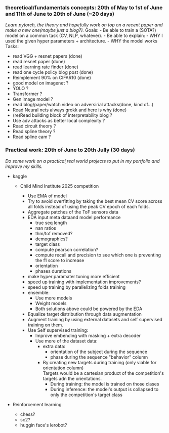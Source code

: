 ### theoretical/fundamentals concepts: 20th of May to 1st of June and 11th of June to 20th of June (~20 days)
*Learn pytorch, the theory and hopefully work on top on a recent paper and make a new one(maybe just a blog?).*
Goals:
    - Be able to train a (SOTA?) model on a common task (CV, NLP, whatever).
    - Be able to explain:
        - WHY I used the given hyper parameters + architecture.
        - WHY the model works 
Tasks:
- read VGG + resnet papers (done)
- read resnet paper (done)
- read learning rate finder (done)
- read one cycle policy blog post (done)
- Reimplement 90% on CIFAR10 (done)
- good model on imagenet ?
- YOLO ?
- Transformer ?
- Gen image model ?
- read blog/paper/watch video on adversirial attacks(done, kind of...)
- Read Neural nets always grokk and here is why (done)
- (re)Read building block of interpretability blog ?
- Use adv attacks as better local complexity ?
- Read circuit theory ?
- Read spline theory ?
- Read spline cam ?

### Practical work: 20th of June to 20th Jully (30 days)
*Do some work on a practical,real world projects to put in my portfolio and improve my skills.*
- kaggle  
    - Child Mind Institute 2025 competition
        -  Use EMA of model
        -  Try to avoid overfitting by taking the best mean CV score across all folds instead of using the peak CV epoch of each folds.
        - Aggregate patches of the ToF sensors data
        -  EDA input meta dataand model performance
            -  true seq length
            -  nan ratios
            -  thm/tof removed?
            -  demographics?
            -  target class
            -  compute pearson correlation?
            -  compute recall and precision to see which one is preventing the f1 score to increase
            -  orientation
            -  phases durations
        -  make hyper paramater tuning more efficient
        -  speed up training with implementation improvements?
        -  speed up training by parallelizing folds training
        -  ensemble:
            -  Use more models
            -  Weight models
            -  Both solutions above could be powered by the EDA
        - Equalize target distribution through data augmentation
        - Augment training by using external datasets and self supervised training on them.
        - Use Self supervised training:
            - Improve embending with masking + extra decoder
            - Use more of the dataset data:
                - extra data:
                    - orientation of the subject during the sequence
                    - phase during the sequence "behavior" column
                - By creating new targets during training (only viable for orientation column)  
                  Targets would be a cartesian product of the competition's targets adn the orientations.  
                  - During training: the model is trained on those clases
                  - During inference: the model's output is collapsed to only the competition's target class

        <!-- -  Collapse non-BFRBs target into a single one to ease learning -->
        <!-- - sequence wise std norm -->
        <!-- -  put std normalization step in the model to since we are using CV model ensemble -->
        <!-- -  Update hyperparams (again): -->
        <!--    -  Use smaller btach sizes, top notebooks use 64 batch size, I use 256 -->
        <!--    -  Use a lot more epochs, top notebooks use ~100 epochs where I only use ~25 -->
        <!--    -  Increase patience, top notebooks use 40 patience -->
        <!-- Use post/pre truncating/padding instead of center truncating/padding -->
        <!-- -  use third branch for thm input -->
        <!-- - use other paddig methods like "same" or "reflect" padding for convolutions and sequence padding -->
          
- Reinforcement learning
    - chess?
    - sc2?
    - huggin face's lerobot?
